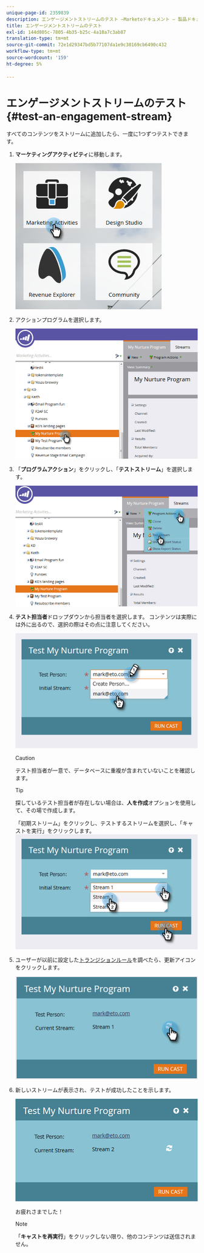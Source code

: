 ```yaml
---
unique-page-id: 2359839
description: エンゲージメントストリームのテスト —Marketoドキュメント — 製品ドキュメント
title: エンゲージメントストリームのテスト
exl-id: 144d805c-7805-4b35-b25c-4a18a7c3ab87
translation-type: tm+mt
source-git-commit: 72e1d29347bd5b77107da1e9c30169cb6490c432
workflow-type: tm+mt
source-wordcount: '159'
ht-degree: 5%

---
```


# エンゲージメントストリームのテスト {#test-an-engagement-stream}

すべてのコンテンツをストリームに追加したら、一度に1つずつテストできます。

1. **マーケティングアクティビティ**&#x200B;に移動します。

   ![](assets/one.png)

1. アクションプログラムを選択します。

   ![](assets/two.png)

1. 「**プログラムアクション**」をクリックし、「**テストストリーム**」を選択します。

   ![](assets/three.png)

1. **テスト担当者**&#x200B;ドロップダウンから担当者を選択します。 コンテンツは実際には外に出るので、選択の際はその点に注意してください。

   ![](assets/four-rubix.png)

   >[!CAUTION]
   >
   >テスト担当者が一意で、データベースに重複が含まれていないことを確認します。

   >[!TIP]
   >
   >探しているテスト担当者が存在しない場合は、**人を作成**&#x200B;オプションを使用して、その場で作成します。

   「初期ストリーム」をクリックし、テストするストリームを選択し、「キャストを実行」をクリックします。
   ![](assets/five-rubiks.png)

1. ユーザーが以前に設定した[トランジションルール](/help/marketo/product-docs/email-marketing/drip-nurturing/engagement-program-streams/transition-people-between-engagement-streams.md)を調べたら、更新アイコンをクリックします。

   ![](assets/six-rubiks.png)

1. 新しいストリームが表示され、テストが成功したことを示します。

   ![](assets/seven-rubiks.png)

   お疲れさまでした！

   >[!NOTE]
   >
   >「**キャストを再実行**」をクリックしない限り、他のコンテンツは送信されません。
